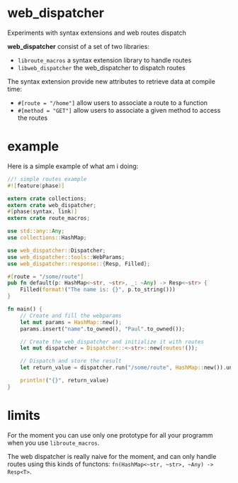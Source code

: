 web_dispatcher
==============

Experiments with syntax extensions and web routes dispatch

__web_dispatcher__ consist of a set of two libraries:
* `libroute_macros` a syntax extension library to handle routes
* `libweb_dispatcher` the web_dispatcher to dispatch routes

The syntax extension provide new attributes to retrieve data at compile time:

* `#[route = "/home"]` allow users to associate a route to a function
* `#[method = "GET"]` allow users to associate a given method to access the routes


example
=======

Here is a simple example of what am i doing:

```Rust
//! simple routes example
#![feature(phase)]

extern crate collections;
extern crate web_dispatcher;
#[phase(syntax, link)]
extern crate route_macros;

use std::any::Any;
use collections::HashMap;

use web_dispatcher::Dispatcher;
use web_dispatcher::tools::WebParams;
use web_dispatcher::response::{Resp, Filled};

#[route = "/some/route"]
pub fn default(p: HashMap<~str, ~str>, _: ~Any) -> Resp<~str> {
    Filled(format!("The name is: {}", p.to_string()))
}

fn main() {
    // Create and fill the webparams
    let mut params = HashMap::new();
    params.insert("name".to_owned(), "Paul".to_owned());

    // Create the web_dispatcher and initialize it with routes
    let mut dispatcher = Dispatcher::<~str>::new(routes!());

    // Dispatch and store the result
    let return_value = dispatcher.run("/some/route", HashMap::new()).unwrap();

    println!("{}", return_value)
}

```


limits
======

For the moment you can use only one prototype for all your programm when you use `libroute_macros`.

The web dispatcher is really naive for the moment, and can only handle routes using this kinds
of functons: `fn(HashMap<~str, ~str>, ~Any) -> Resp<T>`.

